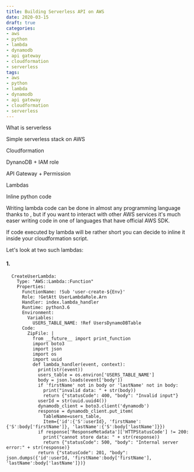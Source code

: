 ```yaml
---
title: Building Serverless API on AWS
date: 2020-03-15
draft: true
categories:
- aws
- python
- lambda
- dynamodb
- api gateway
- cloudformation
- serverless
tags:
- aws
- python
- lambda
- dynamodb
- api gateway
- cloudformation
- serverless
---
```



What is serverless

Simple serverless stack on AWS

Cloudformation

DynanoDB + IAM role 

API Gateway + Permission

Lambdas 

Inline python code

Writing lambda code can be done in almost any programming language thanks to [](), but if you want to interact with other AWS services it's much easer writing code in one of languages that have official AWS SDK.

If code executed by lambda will be rather short you can decide to inline it inside your cloudformation script. 

Let's look at two such lambdas:

#### 1. 

```
  CreateUserLambda:
    Type: "AWS::Lambda::Function"
    Properties:
      FunctionName: !Sub 'user-create-${Env}'
      Role: !GetAtt UserLambdaRole.Arn 
      Handler: index.lambda_handler
      Runtime: python3.6
      Environment:
        Variables:
          USERS_TABLE_NAME: !Ref UsersDynamoDBTable
      Code:
        ZipFile: |
          from __future__ import print_function
          import boto3
          import json
          import os
          import uuid
          def lambda_handler(event, context):
            print(str(event))
            users_table = os.environ['USERS_TABLE_NAME']
            body = json.loads(event['body'])
            if 'firstName' not in body or 'lastName' not in body:
              print("invalid data: " + str(body))
              return {"statusCode": 400, "body": "Invalid input"}
            userId = str(uuid.uuid4())
            dynamodb_client = boto3.client('dynamodb')
            response = dynamodb_client.put_item(
              TableName=users_table, 
              Item={'id':{'S':userId}, 'firstName':{'S':body['firstName']}, 'lastName':{'S':body['lastName']}})
            if response['ResponseMetadata']['HTTPStatusCode'] != 200:
              print("cannot store data: " + str(response))
              return {"statusCode": 500, "body": "Internal server error:" + str(response)}
            return {"statusCode": 201, "body": json.dumps({'id':userId, 'firstName':body['firstName'], 'lastName':body['lastName']})}
```